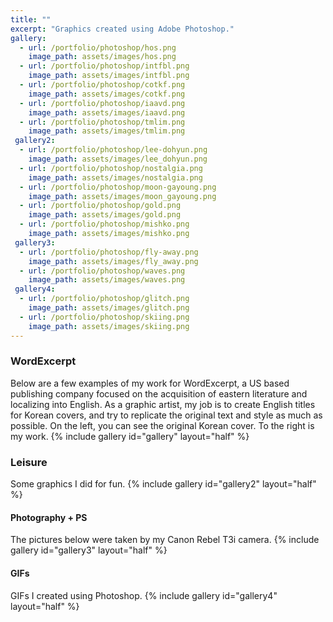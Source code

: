 ```yaml
---
title: ""
excerpt: "Graphics created using Adobe Photoshop."
gallery:
  - url: /portfolio/photoshop/hos.png
    image_path: assets/images/hos.png
  - url: /portfolio/photoshop/intfbl.png
    image_path: assets/images/intfbl.png
  - url: /portfolio/photoshop/cotkf.png
    image_path: assets/images/cotkf.png
  - url: /portfolio/photoshop/iaavd.png
    image_path: assets/images/iaavd.png
  - url: /portfolio/photoshop/tmlim.png
    image_path: assets/images/tmlim.png
 gallery2:
  - url: /portfolio/photoshop/lee-dohyun.png
    image_path: assets/images/lee_dohyun.png
  - url: /portfolio/photoshop/nostalgia.png
    image_path: assets/images/nostalgia.png
  - url: /portfolio/photoshop/moon-gayoung.png
    image_path: assets/images/moon_gayoung.png
  - url: /portfolio/photoshop/gold.png
    image_path: assets/images/gold.png
  - url: /portfolio/photoshop/mishko.png
    image_path: assets/images/mishko.png  
 gallery3:
  - url: /portfolio/photoshop/fly-away.png
    image_path: assets/images/fly_away.png
  - url: /portfolio/photoshop/waves.png
    image_path: assets/images/waves.png    
 gallery4:
  - url: /portfolio/photoshop/glitch.png
    image_path: assets/images/glitch.png
  - url: /portfolio/photoshop/skiing.png
    image_path: assets/images/skiing.png       
---
```


<h3> WordExcerpt </h3>
Below are a few examples of my work for WordExcerpt, a US based publishing company focused on the acquisition of eastern literature and localizing into English. As a graphic artist, my job is to create English titles for Korean covers, and try to replicate the original text and style as much as possible. On the left, you can see the original Korean cover. To the right is my work.
{% include gallery id="gallery" layout="half" %}

<h3> Leisure </h3>
Some graphics I did for fun.
{% include gallery id="gallery2" layout="half" %}

<h4> Photography + PS </h4>
The pictures below were taken by my Canon Rebel T3i camera.
{% include gallery id="gallery3" layout="half" %}

<h4> GIFs </h4>
GIFs I created using Photoshop.
{% include gallery id="gallery4" layout="half" %}
 